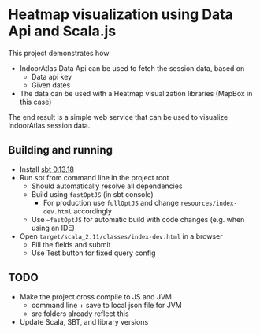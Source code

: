 # Heatmap visualization using Data Api and Scala.js
This project demonstrates how
 * IndoorAtlas Data Api can be used to fetch the session data, based on
   * Data api key
   * Given dates
 * The data can be used with a Heatmap visualization libraries (MapBox in this case)

The end result is a simple web service that can be used to visualize IndoorAtlas session data.

## Building and running
 * Install [sbt 0.13.18](https://www.scala-sbt.org/download.html)
 * Run sbt from command line in the project root
   * Should automatically resolve all dependencies
   * Build using `fastOptJS` (in sbt console)
     * For production use `fullOptJS` and change `resources/index-dev.html` accordingly
   * Use `~fastOptJS` for automatic build with code changes (e.g. when using an IDE)
 * Open `target/scala_2.11/classes/index-dev.html` in a browser
   * Fill the fields and submit
   * Use Test button for fixed query config
 

## TODO
* Make the project cross compile to JS and JVM
  * command line + save to local json file for JVM
  * src folders already reflect this
* Update Scala, SBT, and library versions